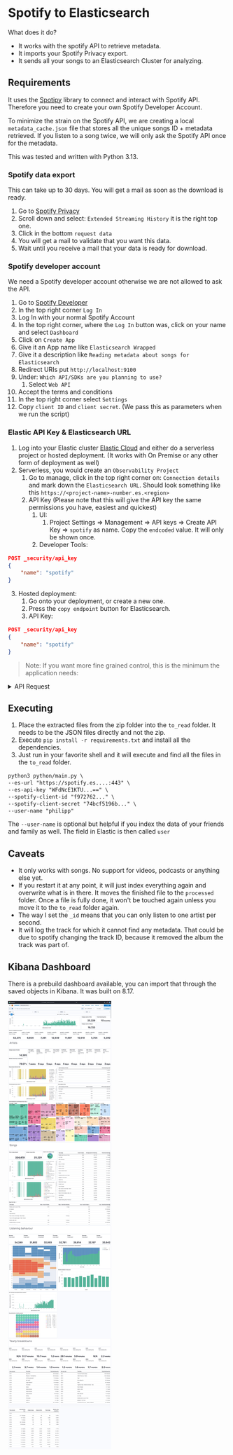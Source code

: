 # Spotify to Elasticsearch

What does it do?

- It works with the spotify API to retrieve metadata.
- It imports your Spotify Privacy export.
- It sends all your songs to an Elasticsearch Cluster for analyzing.

## Requirements

It uses the [Spotipy](https://spotipy.readthedocs.io/en/2.25.0/) library to connect and interact with Spotify API. Therefore you need to create your own Spotify Developer Account.

To minimize the strain on the Spotify API, we are creating a local `metadata_cache.json` file that stores all the unique songs ID + metadata retrieved. If you listen to a song twice, we will only ask the Spotify API once for the metadata.

This was tested and written with Python 3.13.

### Spotify data export

This can take up to 30 days. You will get a mail as soon as the download is ready.

1. Go to [Spotify Privacy](https://www.spotify.com/account/privacy/)
2. Scroll down and select: `Extended Streaming History` it is the right top one.
3. Click in the bottom `request data`
4. You will get a mail to validate that you want this data.
5. Wait until you receive a mail that your data is ready for download.

### Spotify developer account

We need a Spotify developer account otherwise we are not allowed to ask the API.

1. Go to [Spotify Developer](http://developer.spotify.com/)
2. In the top right corner `Log In`
3. Log In with your normal Spotify Account
4. In the top right corner, where the `Log In` button was, click on your name and select `Dashboard`
5. Click on `Create App`
6. Give it an App name like `Elasticsearch Wrapped`
7. Give it a description like `Reading metadata about songs for Elasticsearch`
8. Redirect URIs put `http://localhost:9100`
9. Under: `Which API/SDKs are you planning to use?`
   1. Select `Web API`
10. Accept the terms and conditions
11. In the top right corner select `Settings`
12. Copy `client ID` and `client secret`. (We pass this as parameters when we run the script)

### Elastic API Key & Elasticsearch URL

1. Log into your Elastic cluster [Elastic Cloud](https://cloud.elastic.co) and either do a serverless project or hosted deployment. (It works with On Premise or any other form of deployment as well)
2. Serverless, you would create an `Observability Project`
   1. Go to manage, click in the top right corner on: `Connection details` and mark down the `Elasticsearch URL`. Should look something like this `https://<project-name>-number.es.<region>`
   2. API Key (Please note that this will give the API key the same permissions you have, easiest and quickest)
      1. UI:
         1. Project Settings => Management => API keys => Create API Key => `spotify` as name. Copy the `endcoded` value. It will only be shown once.
      2. Developer Tools:

```json
POST _security/api_key
{
    "name": "spotify"
}
```

3. Hosted deployment:
   1. Go onto your deployment, or create a new one.
   2. Press the `copy endpoint` button for Elasticsearch.
   3. API Key:

```json
POST _security/api_key
{
    "name": "spotify"
}
```

> Note: If you want more fine grained control, this is the minimum the application needs:

<details>
    <summary> API Request </summary>

```json
POST _security/api_key
{
  "name": "spotify",
  "role_descriptors": {
    "spotify_history": {
      "cluster": [
        "monitor",
        "manage_ingest_pipelines"
      ],
      "indices": [
        {
          "names": [
            "spotify-history"
          ],
          "privileges": [
            "all"
          ],
          "field_security": {
            "grant": [
              "*"
            ],
            "except": []
          },
          "allow_restricted_indices": false
        }
      ],
      "applications": [],
      "run_as": [],
      "metadata": {},
      "transient_metadata": {
        "enabled": true
      }
    }
  }
}
```

</details>

## Executing

1. Place the extracted files from the zip folder into the `to_read` folder. It needs to be the JSON files directly and not the zip.
1. Execute `pip install -r requirements.txt` and install all the dependencies.
1. Just run in your favorite shell and it will execute and find all the files in the `to_read` folder.

```shell
python3 python/main.py \
--es-url "https://spotify.es....:443" \
--es-api-key "WFdNcE1KTU...==" \
--spotify-client-id "f972762..." \
--spotify-client-secret "74bcf5196b..." \
--user-name "philipp"
```

The `--user-name` is optional but helpful if you index the data of your friends and family as well. The field in Elastic is then called `user`

## Caveats

- It only works with songs. No support for videos, podcasts or anything else yet.
- If you restart it at any point, it will just index everything again and overwrite what is in there. It moves the finished file to the `processed` folder. Once a file is fully done, it won't be touched again unless you move it to the `to_read` folder again.
- The way I set the `_id` means that you can only listen to one artist per second.
- It will log the track for which it cannot find any metadata. That could be due to spotify changing the track ID, because it removed the album the track was part of.

## Kibana Dashboard

There is a prebuild dashboard available, you can import that through the saved objects in Kibana. It was built on 8.17.

![Kibana Dashboard Preview](kibana/dashboard.jpeg)
